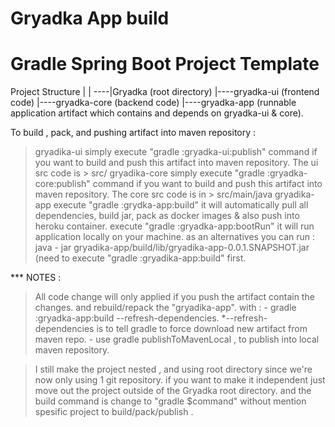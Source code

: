 # Gryadka App build 
# Gradle Spring Boot Project Template
Project Structure
|
|
----|Gryadka (root directory)
    |----gryadka-ui (frontend code)
    |----gryadka-core (backend code)
    |----gryadka-app (runnable application artifact which contains and depends on gryadka-ui & core).
    


To build , pack, and pushing artifact into maven repository :


> gryadika-ui 
simply execute "gradle :gryadka-ui:publish" command if you want to build and push this artifact into maven repository. The ui src code is > src/
> gryadika-core
simply execute "gradle :gryadka-core:publish" command if you want to build and push this artifact into maven repository. The core src code is in > src/main/java
>gryadika-app
 execute "gradle :grydka-app:build" it will automatically pull all dependencies, build jar, pack as docker images & also push into heroku container.
 execute "gradle :gryadka-app:bootRun" it will run application locally on your machine. as an alternatives you can run : 
	java - jar gryadika-app/build/lib/gryadika-app-0.0.1.SNAPSHOT.jar  (need to execute "gradle :gryadika-app:build" first.


*** NOTES :
> 	All code change will only applied if you push the artifact contain the changes. and rebuild/repack the "gryadika-app". with : 
 		- gradle :gryadka-app:build  --refresh-dependencies.
		*--refresh-dependencies is to tell gradle to force download new artifact from maven repo.
 		- use gradle publishToMavenLocal , to publish into local maven repository. 

> 	I still make the project nested , and using  root directory since we're now only using 1 git repository. if you want to make it independent  just move out the 	project outside of the Gryadka root directory.
	and the build command is change to "gradle $command" without mention spesific project to build/pack/publish .  

